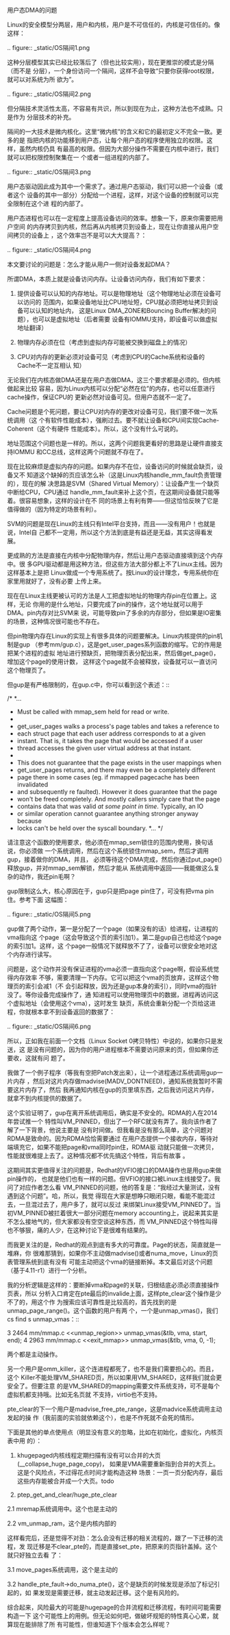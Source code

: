     
用户态DMA的问题

Linux的安全模型分两层，用户和内核，用户是不可信任的，内核是可信任的。像这样：

  .. figure:: _static/OS隔间1.png

这种分层模型其实已经比较落后了（但也比较实用），现在更推崇的模式是分隔（而不是
分层），一个身份访问一个隔间，这样不会导致“只要你获得root权限，就可以对系统为所
欲为”。

  .. figure:: _static/OS隔间2.png

但分隔技术灵活性太高，不容易有共识，所以到现在为止，这种方法也不成熟。只是作为
分层技术的补充。

隔间的一大技术是微内核化。这里“微内核”的含义和它的最初定义不完全一致。更多的是
指把内核的功能移到用户态，让每个用户态的程序使用独立的权限。这样，虽然内核仍具
有最高的权限。但因为大部分操作不需要在内核中进行，我们就可以把权限控制聚集在一
个或者一组进程的内部了。

  .. figure:: _static/OS隔间3.png

用户态驱动因此成为其中一个需求了。通过用户态驱动，我们可以把一个设备（或者这个
设备的其中一部分）分配给一个进程，这样，对这个设备的控制就可以完全限制在这个进
程的内部了。

用户态进程也可以在一定程度上提高设备访问的效率。想象一下，原来你需要把用户空间
的内存拷贝到内核，然后再从内核拷贝到设备上，现在让你直接从用户空间拷贝的设备上
，这个效率岂不是可以大大提高？：

  .. figure:: _static/OS隔间4.png

本文要讨论的问题是：怎么才能从用户一侧对设备发起DMA？

所谓DMA，本质上就是设备访问内存。让设备访问内存，我们有如下要求：

1. 提供设备可以认知的内存地址。可以是物理地址（这个物理地址必须在设备可以访问的
  范围内，如果设备地址比CPU地址短，CPU就必须把地址拷贝到设备可以认知的地址内，
  这是Linux DMA_ZONE和Bouncing Buffer解决的问题），也可以是虚拟地址（后者需要
  设备有IOMMU支持，即设备可以做虚拟地址翻译）

2. 物理内存必须在位（考虑到虚拟内存可能被交换到磁盘上的情况）

3. CPU对内存的更新必须对设备可见（考虑到CPU的Cache系统和设备的Cache不一定互相认
  知）

无论我们在内核态做DMA还是在用户态做DMA，这三个要求都是必须的。但内核做起来比较
容易，因为Linux内核可以分配“必然在位”的内存，也可以任意进行cache操作，保证CPU的
更新必然对设备可见。但用户态就不一定了。

Cache问题是个死问题，要让CPU对内存的更改对设备可见，我们要不做一次系统调用（这
个有软件性能成本），强刷过去。要不就让设备和CPU间实现Cache-Coherent（这个有硬件
性能成本）。所以，这个没有什么可说的。

地址范围这个问题也是一样的。所以，这两个问题我更看好的思路是让硬件直接支持IOMMU
和CC总线，这样这两个问题就不存在了。

现在比较麻烦是虚拟内存的问题。如果内存不在位，设备访问的时候就会缺页，设备又不
知道这个缺掉的页应该怎么补（这是Linux内核handle_mm_fault负责管理的），现在的解
决思路是SVM（Shared Virtual Memory）：让设备产生一个缺页中断给CPU，CPU通过
handle_mm_fault来补上这个页，在这期间设备就只能等着。很容易想象，这样的设计在不
同的场景上有利有弊——但这恰恰反映了它是值得做的（因为特定的场景有利）。

SVM的问题是现在Linux的主线只有Intel平台支持，而且——没有用户！也就是说，Intel自
己都不一定用，所以这个方法到底是有益还是无益，其实这得看发展。

更成熟的方法是直接在内核中分配物理内存，然后让用户态驱动直接填到这个内存中。很
多GPU驱动都是用这种方法，但这些方法大部分都上不了Linux主线。因为这样基本上是把
Linux做成一个专用系统了。按Linux的设计理念，专用系统你在家里用就好了，没有必要
上传上来。

现在在Linux主线更被认可的方法是人工把虚拟地址的物理内存pin在位置上。这样，无论
你用的是什么地址，只要完成了pin的操作，这个地址就可以用于DMA。pin内存对比SVM来
说，可能导致pin了多余的内存部分，但如果是IO密集的场景，这种情况很可能也不存在。

但pin物理内存在Linux的实现上有很多具体的问题要解决。Linux内核提供的pin机制是gup
（参考mm/gup.c），这是get_user_pages系列函数的缩写。它的作用是把某个进程的虚拟
地址进行预缺页，把物理页表分配出来，然后做get_page()，增加这个page的使用计数，
这样这个page就不会被释放，设备就可以一直访问这个物理页了。

但gup是有严格限制的，在gup.c中，你可以看到这个表述：::

  /*
  *...
  * Must be called with mmap_sem held for read or write.
  *
  * get_user_pages walks a process's page tables and takes a reference to
  * each struct page that each user address corresponds to at a given
  * instant. That is, it takes the page that would be accessed if a user
  * thread accesses the given user virtual address at that instant.
  *
  * This does not guarantee that the page exists in the user mappings when
  * get_user_pages returns, and there may even be a completely different
  * page there in some cases (eg. if mmapped pagecache has been invalidated
  * and subsequently re faulted). However it does guarantee that the page
  * won't be freed completely. And mostly callers simply care that the page
  * contains data that was valid *at some point in time*. Typically, an IO
  * or similar operation cannot guarantee anything stronger anyway because
  * locks can't be held over the syscall boundary.
  *...
  */

请注意这个函数的使用要求，他必须在mmap_sem锁住的范围内使用，换句话说，你必须做
一个系统调用，然后在这个系统锁住mmap_sem，然后才调用gup，接着做你的DMA，并且，
必须等待这个DMA完成，然后你通过put_page()释放gup，并对mmap_sem解锁，然后才能从
系统调用中返回——我能做这么复杂的动作，我还pin毛啊？

gup限制这么大，核心原因在于，gup只是把page pin住了，可没有把vma pin住。参考下面
这幅图：

  .. figure:: _static/OS隔间5.png
  
gup做了两个动作，第一是分配了一个page（如果没有的话）给进程，让进程的vma指向这
个page（这会导致这个页的索引加1）。第二是gup自己也给这个page的索引加1。这样，这
个page一般情况下就释放不了了，设备可以很安全地对这个内存进行读写。

问题是，这个动作并没有保证进程的vma必须一直指向这个page啊，假设系统觉得内存效率
不够，需要清理一下内存。它可以把这个vma的页放弃，这样这个物理页的索引会减1（不
会引起释放，因为还是gup本身的索引），同时vma的指针没了。等你设备完成操作了，通
知进程可以使用物理页中的数据，进程再访问这个虚拟地址（会使用这个vma），这时发生
缺页，系统会重新分配一个页给这进程，你就根本拿不到设备返回的数据了：

  .. figure:: _static/OS隔间6.png

所以，正如我在前面一个文档（Linux Socket 0拷贝特性）中说的，如果你只是发送，这
是没有问题的，因为你的用户进程根本不需要访问原来的页，但如果你还要收，这就有问
题了。

我做了一个例子程序（等我有空把Patch发出来），让一个进程通过系统调用gup一片内存
，然后对这片内存做madvise(MADV_DONTNEED)，通知系统我暂时不需要这片内存了，然后
我再通知内核在gup的页里填东西，之后我访问这片内存，就拿不到内核提供的数据了。

这个实验证明了，gup在离开系统调用后，确实是不安全的。RDMA的人在2014年尝试推一个
特性叫VM_PINNED，但出了一个RFC就没有弄了。我向该作者了解了一下背景，他说主要是
没有时间做。但我看是没有那么简单，这个问题对RDMA是致命的。因为RDMA恰恰需要通过
在用户态提供一个接收内存，等待对端填充它，如果不能把page和vma同时pin住，RDMA驱
动就只能做一次拷贝，性能就很难提上去了。这种情况都不优先搞这个特性，背后有故事
。

这期间其实更值得关注的问题是，Redhat的VFIO接口的DMA操作也是用gup来做pin操作的，
也就是他们也有一样的问题。但VFIO的接口被Linux主线接受了。我问了对应作者怎么看
VM_PINNED的问题，他的答复是：“我经过大量测试，没有遇到这个问题”。哈，所以，我觉
得现在大家是想睁只眼闭只眼，看能不能混过去，一旦混过去了，用户多了，就可以反过
来绑架Linux接受VM_PINNED了。当初VM_PINNED被拦着很大一部分问题在memory
accounting上，说起来其实是不怎么接地气的，但大家都没有空空谈这种东西，而
VM_PINNED这个特性叫得也不够狠，痛的人少，在这种讨论下是很难有结果的。

而我更关注的是，Redhat的观点到底有多大的可靠度。Page的状态，简直就是一堆麻，你
很难那猜到，如果你不主动做madvise()或者numa_move，Linux的页表管理系统到底有没有
可能主动把这个vma的链接断掉。本文最后对这个问题（基于4.11-r1）进行一个分析。

我的分析逻辑是这样的：要断掉vma和page的关联，归根结底必须必须直接操作页表，所以
分析入口肯定在pte最后的invalide上面，这样pte_clear这个操作是少不了的，用这个作
为搜索应该可靠性是比较高的，首先找到的是unmap_page_range()。这个函数的用户有两
个，一个是unmap_vmas()，我们cs find s unmap_vmas：::

  3   2464  mm/mmap.c <<unmap_region>>
  unmap_vmas(&tlb, vma, start, end);
  4   2963  mm/mmap.c <<exit_mmap>>
  unmap_vmas(&tlb, vma, 0, -1);

两个都是主动操作。

另一个用户是omm_killer，这个连进程都死了，也不是我们需要担心的。而且，这个
Killer不能处理VM_SHARED页，所以如果用VM_SHARED，这样我们就会更安全了。但要注意
的是VM_SHARED的mapping需要文件系统支持，可不是每个虚拟机都支持哦。比如无名页就
不支持，virtio也不支持。

pte_clear的下一个用户是madvise_free_pte_range，这是madvice系统调用主动发起的操
作（我前面的实验就依赖这个），也是不作死就不会死的情形。

下面是其他的单点使用点（明显没有意义的忽略，比如在初始化，虚拟化，内核页表中用
的）：

1. khugepaged内核线程定期扫描有没有可以合并的大页(__collapse_huge_page_copy)，
  如果是VMA需要重新指到合并的大页上。这是个风险点，不过得花点时间才能构造这种
  场景：一页一页分配内存，最后这些内存能被合并成一个大页。todo

2. ptep_get_and_clear/huge_pte_clear

2.1 mremap系统调用中。这个也是主动的

2.2 vm_unmap_ram，这个是内核内部的
  
这样看完后，还是觉得不对劲：怎么会没有迁移的相关流程的，跟了一下迁移的流程，发
现迁移是不clear_pte的，而是直接set_pte，把原来的页指针盖掉。这个就只好独立去看
了：

3.1 move_pages系统调用，这个是主动的

3.2 handle_pte_fault->do_numa_pte()，这个是缺页的时候发现是添加了标记引起的，如
果发现是需要迁移，就主动发起迁移。这个是有风险的。
  
综合起来，风险最大的可能是hugepage的合并流程和迁移流程，有时间可能需要构造一下
这个可能性上的用例。但无论如何吧，做破坏规矩的特性真心心累，就算现在能排除了所
有可能性，但谁知道下个版本会怎么样呢？
